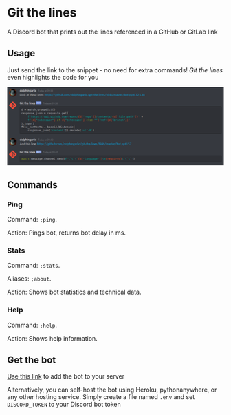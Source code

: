 # Git the lines

A Discord bot that prints out the lines referenced in a GitHub or GitLab link

## Usage

Just send the link to the snippet - no need for extra commands! *Git the lines* even highlights the code for you

![The bot in action](git-the-lines.png)

## Commands

### Ping

Command: `;ping`.

Action: Pings bot, returns bot delay in ms.

### Stats

Command: `;stats`.

Aliases: `;about`.

Action: Shows bot statistics and technical data.

### Help

Command: `;help`.

Action: Shows help information.

## Get the bot

[Use this link](https://discord.com/api/oauth2/authorize?client_id=708364985021104198&permissions=75776&scope=bot) to add the bot to your server

Alternatively, you can self-host the bot using Heroku, pythonanywhere, or any other hosting service. Simply create a file named `.env` and set `DISCORD_TOKEN` to your Discord bot token
